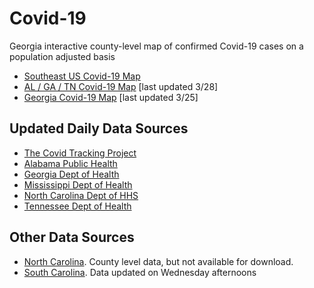 # Covid-19

Georgia interactive county-level map of confirmed Covid-19 cases on a population adjusted basis

* [Southeast US Covid-19 Map](https://hjhuney.github.io/Covid-19/viz/southeast_us_covid.html)
* [AL / GA / TN Covid-19 Map](https://hjhuney.github.io/Covid-19/viz/al_ga_tn_covid.html) [last updated 3/28]
* [Georgia Covid-19 Map](https://hjhuney.github.io/Covid-19/viz/ga_covid.html) [last updated 3/25]



## Updated Daily Data Sources

* [The Covid Tracking Project](https://covidtracking.com/api/)
* [Alabama Public Health](http://alabamapublichealth.gov/infectiousdiseases/2019-coronavirus.html)
* [Georgia Dept of Health](https://dph.georgia.gov/covid-19-daily-status-report)
* [Mississippi Dept of Health](https://msdh.ms.gov/msdhsite/_static/14,0,420.html)
* [North Carolina Dept of HHS](https://www.ncdhhs.gov/covid-19-case-count-nc#nc-counties-with-cases)
* [Tennessee Dept of Health](https://www.tn.gov/health/cedep/ncov.html)


## Other Data Sources
* [North Carolina](https://www.ncdhhs.gov/covid-19-case-count-nc). County level data, but not available for download.
* [South Carolina](https://www.scdhec.gov/infectious-diseases/viruses/coronavirus-disease-2019-covid-19/monitoring-testing-covid-19). Data updated on Wednesday afternoons
